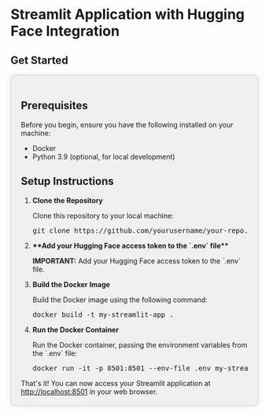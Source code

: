 <h1>Streamlit Application with Hugging Face Integration</h1>
<h2>Get Started</h2>
<div style="background-color: #f0f0f0; padding: 20px; border: 1px solid #ccc; border-radius: 10px; box-shadow: 0 0 10px rgba(0,0,0,0.1);"> <h2>Prerequisites</h2> <p>Before you begin, ensure you have the following installed on your machine:</p> <ul> <li>Docker</li> <li>Python 3.9 (optional, for local development)</li> </ul> <h2>Setup Instructions</h2> <ol> <li><strong>Clone the Repository</strong> <p>Clone this repository to your local machine:</p> <pre>git clone https://github.com/yourusername/your-repo.git cd your-repo</pre> </li> <li><strong>**Add your Hugging Face access token to the `.env` file**</strong> <p><b>IMPORTANT:</b> Add your Hugging Face access token to the `.env` file.</p> </li>  <li><strong>Build the Docker Image</strong> <p>Build the Docker image using the following command:</p> <pre>docker build -t my-streamlit-app .</pre> </li> <li><strong>Run the Docker Container</strong> <p>Run the Docker container, passing the environment variables from the `.env` file:</p> <pre>docker run -it -p 8501:8501 --env-file .env my-streamlit-app</pre> </li> </ol>
That's it! You can now access your Streamlit application at <a href="http://localhost:8501">http://localhost:8501</a> in your web browser.
